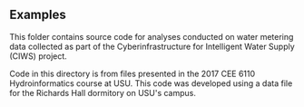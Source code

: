 ## Examples
This folder contains source code for analyses conducted on water metering data collected as part of the Cyberinfrastructure for Intelligent Water Supply (CIWS) project.

Code in this directory is from files presented in the 2017 CEE 6110 Hydroinformatics course at USU. This code was developed using a data file for the Richards Hall dormitory on USU's campus.